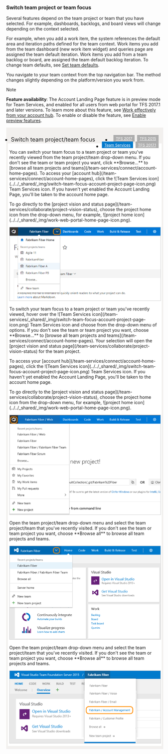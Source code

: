 
<a id="switch-team-context">  </a>

### Switch team project or team focus   
Several features depend on the team project or team that you have selected. For example, dashboards, backlogs, and board views will change depending on the context selected. 

For example, when you add a work item, the system references the default area and iteration paths defined for the team context. Work items you add from the team dashboard (new work item widget) and queries page are assigned the team default iteration. Work items you add from a team backlog or board, are assigned the team default backlog iteration. To change team defaults, see [Set team defaults](/team-services/work/scale/set-team-defaults).  

You navigate to your team context from the top navigation bar. The method changes slightly depending on the platform/version you work from.     


>[!NOTE]  
>**Feature availability**: The Account Landing Page feature is in preview mode for Team Services, and enabled for all users from web portal for TFS 2017.1 and later versions. To learn more about this feature, see [Work effectively from your account hub](/team-services/connect/account-home-pages). To enable or disable the feature, see [Enable preview features](/team-services/collaborate/preview-features).   


<div style="background-color: #f2f0ee;padding-top:10px;padding-bottom:10px;">

<ul class="nav nav-pills" style="padding-right:15px;padding-left:15px;padding-bottom:5px;vertical-align:top;font-size:18px;">
<li style="float:left;" data-toggle="collapse" data-target="#switch-context">Switch team project/team focus</li> 

<li style="float: right;"><a style="max-width: 374px;min-width: 120px;vertical-align: top;background-color:#AEAEAE;margin: 0px 0px 0px 8px;min-width:50px;color: #fff;border: solid 2px #AEAEAE;border-radius: 0;padding: 2px 6px 0px 6px;outline-style:none;height:32px;font-size:12px;font-weight:400" data-toggle="pill" href="#tfs-2015-switch-context">TFS 2015</a></li>

<li style="float: right;"><a style="max-width: 374px;min-width: 120px;vertical-align: top;background-color:#AEAEAE;margin: 0px 0px 0px 8px;min-width:50px;color: #fff;border: solid 2px #AEAEAE;border-radius: 0;padding: 2px 6px 0px 6px;outline-style:none;height:32px;font-size:12px;font-weight:400" data-toggle="pill" href="#tfs-2017-switch-context">TFS 2017</a></li>


<li style="float: right;"><a style="max-width: 374px;min-width: 120px;vertical-align: top;background-color:#AEAEAE;margin: 0px 0px 0px 8px;min-width:90px;color: #fff;border: solid 2px #AEAEAE;border-radius: 0;padding: 2px 6px 0px 6px;outline-style:none;height:32px;font-size:12px;font-weight:400" data-toggle="pill" href="#switch-context-tfs-2017-1">TFS 2017.1</a></li>

<li class="active" style="float: right"><a style="max-width: 374px;min-width: 120px;vertical-align: top;background-color:#007acc;margin: 0px 0px 0px 0px;min-width:90px;color: #fff;border: solid 2px #007acc;border-radius: 0;padding: 2px 6px 0px 6px;outline-style:none;height:32px;font-size:12px;font-weight:400" data-toggle="pill" href="#switch-context-team-services">Team Services</a></li>

</ul>
 
<div id="admin" class="tab-content collapse in fade" style="background-color: #ffffff;margin-left:5px;margin-right:5px;padding: 5px 5px 5px 5px;">



<div id="switch-context-team-services" class="tab-pane fade in active"> 
<p>You can switch your team focus to a team project or team you've recently viewed from the team project/team drop-down menu. If you don't see the team or team project you want, click **Browse&hellip;** to [browse all team projects and teams](/team-services/connect/account-home-pages). To access your [account hub](/team-services/connect/account-home-pages), click the ![Team Services icon](../../_shared/_img/switch-team-focus-account-project-page-icon.png) Team Services icon. If you haven't yet enabled the Account Landing Page, you'll be taken to the account home page.  </p>

<p>To go directly to the [project vision and status page](/team-services/collaborate/project-vision-status), choose the project home icon from the drop-down menu, for example, ![project home icon](../../_shared/_img/work-web-portal-home-page-icon.png).</p> 

<img src="../../_shared/_img/work-web-portal-ts-switch-team-focus.png" alt="Choose another team from the team project menu" style="border: 1px solid #CCCCCC;" /> 

</div>

<div id="switch-context-tfs-2017-1" class="tab-pane fade"> 

<p>To switch your team focus to a team project or team you've recently viewed, hover over the ![Team Services icon](/team-services/_shared/_img/switch-team-focus-account-project-page-icon.png) Team Services icon and choose from the drop-down menu of options. If you don't see the team or team project you want, choose **Browse&hellip;** to [browse all team projects and teams](/team-services/connect/account-home-pages). Your selection will open the [project vision and status page](/team-services/collaborate/project-vision-status) for the team project.</p> 

<p>To access your [account hub](/team-services/connect/account-home-pages), click the ![Team Services icon](../../_shared/_img/switch-team-focus-account-project-page-icon.png) Team Services icon. If you haven't yet enabled the Account Landing Page, you'll be taken to the account home page.  </p>

<p>To go directly to the [project vision and status page](/team-services/collaborate/project-vision-status), choose the project home icon from the drop-down menu, for example, ![project home icon](../../_shared/_img/work-web-portal-home-page-icon.png).</p> 

<img src="../../_shared/_img/work-web-portal-tfs-2017-1-switch-team-focus.png" alt="Choose another team from the team project menu" style="border: 1px solid #CCCCCC;" /> 
</div>


<div id="tfs-2017-switch-context" class="tab-pane fade"> 
<p>Open the team project/team drop-down menu and select the team project/team that you've recently visited. If you don't see the team or team project you want, choose **Browse all** to browse all team projects and teams. </p>

<img src="../_shared/_img/switch-context-tfs-2017.png" alt="Choose another team from the team project menu" style="border: 1px solid #CCCCCC;" /> 
</div>

<div id="tfs-2015-switch-context" class="tab-pane fade">

<p>Open the team project/team drop-down menu and select the team project/team that you've recently visited. If you don't see the team or team project you want, choose **Browse all** to browse all team projects and teams. </p>

<img src="../_shared/_img/switch-team-project-2.png" alt="Choose another team from the team project menu" style="border: 1px solid #CCCCCC;" /> 

</div>
</div>
</div> 
